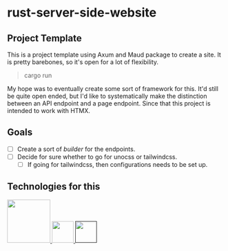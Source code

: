 # rust-server-side-website

## Project Template
This is a project template using Axum and Maud package to create a site.
It is pretty barebones, so it's open for a lot of flexibility.

> cargo run 

My hope was to eventually create some sort of framework for this. It'd still be quite open ended, but I'd like to systematically make the distinction between an API endpoint and a page endpoint. Since that this project is intended to work with HTMX.

## Goals
- [ ] Create a sort of *builder* for the endpoints.
- [ ] Decide for sure whether to go for unocss or tailwindcss.
    - [ ] If going for tailwindcss, then configurations needs to be set up. 

## Technologies for this

<div>
    <a href="https://htmx.org/">
        <img style="width: 100px;" src="https://raw.githubusercontent.com/bigskysoftware/htmx/master/www/static/img/htmx_logo.1.png">
    </a>
    <a href="https://www.rust-lang.org/">
        <img style="width: 50px;" src="https://www.rust-lang.org/static/images/rust-logo-blk.svg">
    </a>
    <a href="">
        <img style="width: 50px;" src="https://unocss.dev/logo.svg">
    </a>
</div>